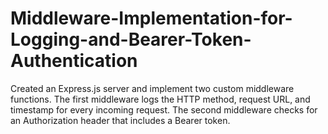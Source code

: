 # Middleware-Implementation-for-Logging-and-Bearer-Token-Authentication
Created an Express.js server and implement two custom middleware functions. The first middleware logs the HTTP method, request URL, and timestamp for every incoming request. The second middleware checks for an Authorization header that includes a Bearer token. 
